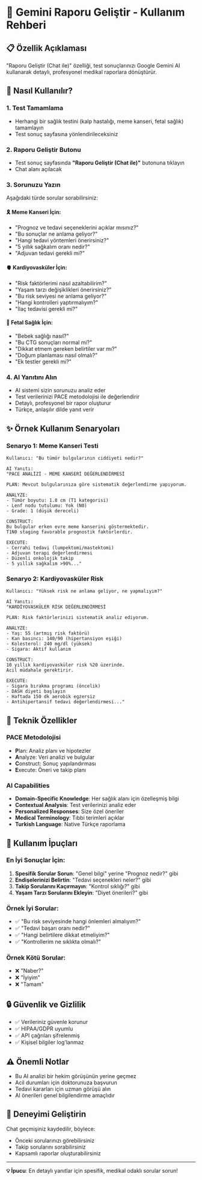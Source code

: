 # 🎯 Gemini Raporu Geliştir - Kullanım Rehberi

## 📋 Özellik Açıklaması

"Raporu Geliştir (Chat ile)" özelliği, test sonuçlarınızı Google Gemini AI kullanarak detaylı, profesyonel medikal raporlara dönüştürür.

## 🚀 Nasıl Kullanılır?

### 1. Test Tamamlama
- Herhangi bir sağlık testini (kalp hastalığı, meme kanseri, fetal sağlık) tamamlayın
- Test sonuç sayfasına yönlendirileceksiniz

### 2. Raporu Geliştir Butonu
- Test sonuç sayfasında **"Raporu Geliştir (Chat ile)"** butonuna tıklayın
- Chat alanı açılacak

### 3. Sorunuzu Yazın
Aşağıdaki türde sorular sorabilirsiniz:

#### 🎗️ Meme Kanseri İçin:
- "Prognoz ve tedavi seçeneklerini açıklar mısınız?"
- "Bu sonuçlar ne anlama geliyor?"
- "Hangi tedavi yöntemleri önerirsiniz?"
- "5 yıllık sağkalım oranı nedir?"
- "Adjuvan tedavi gerekli mi?"

#### 🫀 Kardiyovasküler İçin:
- "Risk faktörlerimi nasıl azaltabilirim?"
- "Yaşam tarzı değişiklikleri önerirsiniz?"
- "Bu risk seviyesi ne anlama geliyor?"
- "Hangi kontrolleri yaptırmalıyım?"
- "İlaç tedavisi gerekli mi?"

#### 👶 Fetal Sağlık İçin:
- "Bebek sağlığı nasıl?"
- "Bu CTG sonuçları normal mi?"
- "Dikkat etmem gereken belirtiler var mı?"
- "Doğum planlaması nasıl olmalı?"
- "Ek testler gerekli mi?"

### 4. AI Yanıtını Alın
- AI sistemi sizin sorunuzu analiz eder
- Test verilerinizi PACE metodolojisi ile değerlendirir
- Detaylı, profesyonel bir rapor oluşturur
- Türkçe, anlaşılır dilde yanıt verir

## ✨ Örnek Kullanım Senaryoları

### Senaryo 1: Meme Kanseri Testi
```
Kullanıcı: "Bu tümör bulgularının ciddiyeti nedir?"

AI Yanıtı: 
"PACE ANALİZİ - MEME KANSERİ DEĞERLENDİRMESİ

PLAN: Mevcut bulgularınıza göre sistematik değerlendirme yapıyorum.

ANALYZE: 
- Tümör boyutu: 1.8 cm (T1 kategorisi)
- Lenf nodu tutulumu: Yok (N0)
- Grade: 1 (düşük dereceli)

CONSTRUCT:
Bu bulgular erken evre meme kanserini göstermektedir. 
T1N0 staging favorable prognostik faktörlerdir.

EXECUTE:
- Cerrahi tedavi (lumpektomi/mastektomi)
- Adjuvan terapi değerlendirmesi
- Düzenli onkolojik takip
- 5 yıllık sağkalım >90%..."
```

### Senaryo 2: Kardiyovasküler Risk
```
Kullanıcı: "Yüksek risk ne anlama geliyor, ne yapmalıyım?"

AI Yanıtı:
"KARDİYOVASKÜLER RİSK DEĞERLENDİRMESİ

PLAN: Risk faktörlerinizi sistematik analiz ediyorum.

ANALYZE:
- Yaş: 55 (artmış risk faktörü)
- Kan basıncı: 140/90 (hipertansiyon eşiği)
- Kolesterol: 240 mg/dl (yüksek)
- Sigara: Aktif kullanım

CONSTRUCT:
10 yıllık kardiyovasküler risk %20 üzerinde.
Acil müdahale gerektirir.

EXECUTE:
- Sigara bırakma programı (öncelik)
- DASH diyeti başlayın
- Haftada 150 dk aerobik egzersiz
- Antihipertansif tedavi değerlendirmesi..."
```

## 🔧 Teknik Özellikler

### PACE Metodolojisi
- **P**lan: Analiz planı ve hipotezler
- **A**nalyze: Veri analizi ve bulgular  
- **C**onstruct: Sonuç yapılandırması
- **E**xecute: Öneri ve takip planı

### AI Capabilities
- **Domain-Specific Knowledge**: Her sağlık alanı için özelleşmiş bilgi
- **Contextual Analysis**: Test verilerinizi analiz eder
- **Personalized Responses**: Size özel öneriler
- **Medical Terminology**: Tıbbi terimleri açıklar
- **Turkish Language**: Native Türkçe raporlama

## 🎯 Kullanım İpuçları

### En İyi Sonuçlar İçin:
1. **Spesifik Sorular Sorun**: "Genel bilgi" yerine "Prognoz nedir?" gibi
2. **Endişelerinizi Belirtin**: "Tedavi seçenekleri neler?" gibi
3. **Takip Sorularını Kaçırmayın**: "Kontrol sıklığı?" gibi
4. **Yaşam Tarzı Sorularını Ekleyin**: "Diyet önerileri?" gibi

### Örnek İyi Sorular:
- ✅ "Bu risk seviyesinde hangi önlemleri almalıyım?"
- ✅ "Tedavi başarı oranı nedir?"
- ✅ "Hangi belirtilere dikkat etmeliyim?"
- ✅ "Kontrollerim ne sıklıkta olmalı?"

### Örnek Kötü Sorular:
- ❌ "Naber?"
- ❌ "İyiyim"
- ❌ "Tamam"

## 🔒 Güvenlik ve Gizlilik

- ✅ Verileriniz güvenle korunur
- ✅ HIPAA/GDPR uyumlu
- ✅ API çağrıları şifrelenmiş
- ✅ Kişisel bilgiler log'lanmaz

## ⚠️ Önemli Notlar

- Bu AI analizi bir hekim görüşünün yerine geçmez
- Acil durumları için doktorunuza başvurun
- Tedavi kararları için uzman görüşü alın
- AI önerileri genel bilgilendirme amaçlıdır

## 🎉 Deneyimi Geliştirin

Chat geçmişiniz kaydedilir, böylece:
- Önceki sorularınızı görebilirsiniz
- Takip sorularını sorabilirsiniz
- Kapsamlı raporlar oluşturabilirsiniz

---

**💡 İpucu**: En detaylı yanıtlar için spesifik, medikal odaklı sorular sorun!
